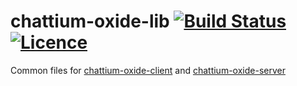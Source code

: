 # chattium-oxide-lib [![Build Status](https://travis-ci.org/nabijaczleweli/chattium-oxide-lib.svg?branch=master)](https://travis-ci.org/nabijaczleweli/chattium-oxide-lib) [![Licence](https://img.shields.io/badge/license-MIT-blue.svg?style=flat)](LICENSE)
Common files for [chattium-oxide-client](https://github.com/nabijaczleweli/chattium-oxide-client) and [chattium-oxide-server](https://github.com/nabijaczleweli/chattium-oxide-server)
